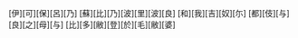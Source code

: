 [伊][可][保][呂][乃] [蘇][比][乃][波][里][波][良] [和][我][吉][奴][尓] [都][伎][与][良][之][母][与] [比][多][敝][登][於][毛][敝][婆]
